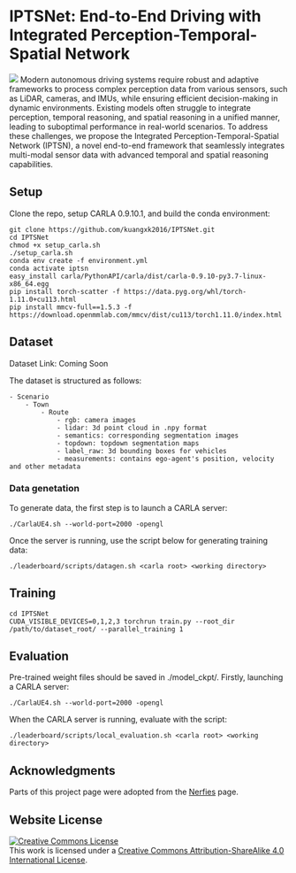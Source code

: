 # IPTSNet: End-to-End Driving with Integrated Perception-Temporal-Spatial Network
<img src="static/images/test1.gif">
Modern autonomous driving systems require robust and adaptive frameworks to process complex perception data from various sensors, such as LiDAR, cameras, and IMUs, while ensuring efficient decision-making in dynamic environments. Existing models often struggle to integrate perception, temporal reasoning, and spatial reasoning in a unified manner, leading to suboptimal performance in real-world scenarios. To address these challenges, we propose the Integrated Perception-Temporal-Spatial Network (IPTSN), a novel end-to-end framework that seamlessly integrates multi-modal sensor data with advanced temporal and spatial reasoning capabilities.

## Setup
Clone the repo, setup CARLA 0.9.10.1, and build the conda environment:
```Shell
git clone https://github.com/kuangxk2016/IPTSNet.git
cd IPTSNet
chmod +x setup_carla.sh
./setup_carla.sh
conda env create -f environment.yml
conda activate iptsn
easy_install carla/PythonAPI/carla/dist/carla-0.9.10-py3.7-linux-x86_64.egg
pip install torch-scatter -f https://data.pyg.org/whl/torch-1.11.0+cu113.html
pip install mmcv-full==1.5.3 -f https://download.openmmlab.com/mmcv/dist/cu113/torch1.11.0/index.html
```

## Dataset
Dataset Link:  Coming Soon

The dataset is structured as follows:
```
- Scenario
    - Town
        - Route
            - rgb: camera images
            - lidar: 3d point cloud in .npy format
            - semantics: corresponding segmentation images
            - topdown: topdown segmentation maps
            - label_raw: 3d bounding boxes for vehicles
            - measurements: contains ego-agent's position, velocity and other metadata
```

### Data genetation
To generate data, the first step is to launch a CARLA server:
```Shell
./CarlaUE4.sh --world-port=2000 -opengl
```
Once the server is running, use the script below for generating training data:
```Shell
./leaderboard/scripts/datagen.sh <carla root> <working directory>
```

## Training
```Shell
cd IPTSNet
CUDA_VISIBLE_DEVICES=0,1,2,3 torchrun train.py --root_dir /path/to/dataset_root/ --parallel_training 1
```

## Evaluation
Pre-trained weight files should be saved in ./model_ckpt/.
Firstly, launching a CARLA server:
```Shell
./CarlaUE4.sh --world-port=2000 -opengl
```
When the CARLA server is running, evaluate with the script:
```Shell
./leaderboard/scripts/local_evaluation.sh <carla root> <working directory>
```

## Acknowledgments
Parts of this project page were adopted from the [Nerfies](https://nerfies.github.io/) page.

## Website License
<a rel="license" href="http://creativecommons.org/licenses/by-sa/4.0/"><img alt="Creative Commons License" style="border-width:0" src="https://i.creativecommons.org/l/by-sa/4.0/88x31.png" /></a><br />This work is licensed under a <a rel="license" href="http://creativecommons.org/licenses/by-sa/4.0/">Creative Commons Attribution-ShareAlike 4.0 International License</a>.
